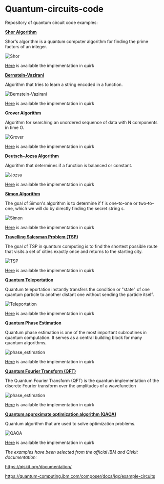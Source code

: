 # Quantum-circuits-code
Repository of quantum circuit code examples:

[**Shor Algorithm**](https://bitbucket.org/spilab/quantum-circuits-code/src/main/Shor_algorithm.py)

Shor's algorithm is a quantum computer algorithm for finding the prime factors of an integer.

![Shor](images/Shor_algorithm.jpg)


[Here](https://algassert.com/quirk#circuit={%22cols%22:[[%22H%22,%22H%22,%22H%22,%22H%22],[%22X%22],[%22X%22,%22X%22,%22X%22,%22X%22],[1,%22%E2%80%A2%22,%22X%22],[1,%22X%22,%22%E2%80%A2%22],[1,%22%E2%80%A2%22,%22X%22],[1,1,%22%E2%80%A2%22,%22X%22],[1,1,%22X%22,%22%E2%80%A2%22],[1,1,%22%E2%80%A2%22,%22X%22],[%22%E2%80%A2%22,1,1,%22X%22],[%22X%22,1,1,%22%E2%80%A2%22],[%22%E2%80%A2%22,1,1,%22X%22],[%22Measure%22,%22Measure%22,%22Measure%22,%22Measure%22]]}) is available the implementation in quirk 


[**Bernstein-Vazirani**](https://bitbucket.org/spilab/quantum-circuits-code/src/main/Bernstein-Vazirani.py)

Algorithm that tries to learn a string encoded in a function.

![Bernstein-Vazirani](images/Bernstein-Vazirani.jpg)

[Here](https://algassert.com/quirk#circuit={%22cols%22:[[%22H%22,%22H%22,%22H%22],[1,1,1,%22X%22],[1,1,1,%22H%22],[%22%E2%80%A2%22,1,1,%22X%22],[1,%22%E2%80%A2%22,1,%22X%22],[1,1,%22%E2%80%A2%22,%22X%22],[%22H%22,%22H%22,%22H%22],[%22Measure%22,%22Measure%22,%22Measure%22]]}) is available the implementation in quirk 


[**Grover Algorithm**](https://bitbucket.org/spilab/quantum-circuits-code/src/main/Grover_algorithm.py)

Algorithm for searching an unordered sequence of data with N components in time O.

![Grover](images/Grover_algorithm.jpg)


[Here](https://algassert.com/quirk#circuit={%22cols%22:[[%22H%22,%22H%22],[1,%22X%22],[1,%22H%22],[%22%E2%80%A2%22,%22X%22],[1,%22H%22],[1,%22X%22],[1,%22H%22],[1,%22Measure%22]]}) is available the implementation in quirk 


[**Deutsch–Jozsa Algorithm**](https://bitbucket.org/spilab/quantum-circuits-code/src/main/Deutsch–Jozsa_algorithm.py)

Algorithm that determines if a function is balanced or constant.

![Jozsa](images/Jozsa_algorithm.jpg)

[Here](https://algassert.com/quirk#circuit={%22cols%22:[[%22H%22,%22H%22,%22H%22],[%22X%22,1,%22X%22,%22X%22],[1,1,1,%22H%22],[%22%E2%80%A2%22,1,1,%22X%22],[1,%22%E2%80%A2%22,1,%22X%22],[1,1,%22%E2%80%A2%22,%22X%22],[%22X%22,1,%22X%22],[%22H%22,%22H%22,%22H%22],[%22Measure%22,%22Measure%22,%22Measure%22]]}) is available the implementation in quirk 


[**Simon Algorithm**](https://bitbucket.org/spilab/quantum-circuits-code/src/main/Simon_algorithm.py)

The goal of Simon's algorithm is to determine if f is one-to-one or two-to-one, which we will do by directly finding the secret string s.

![Simon](images/Simon_algorithm.jpg)

[Here](https://algassert.com/quirk#circuit={%22cols%22:[[%22H%22,%22H%22,%22H%22],[%22%E2%80%A2%22,1,1,%22X%22],[1,%22%E2%80%A2%22,1,1,%22X%22],[1,1,%22%E2%80%A2%22,1,1,%22X%22],[1,%22%E2%80%A2%22,1,1,%22X%22],[1,%22%E2%80%A2%22,1,1,1,%22X%22],[%22H%22,%22H%22,%22H%22],[%22Measure%22,%22Measure%22,%22Measure%22]]}) is available the implementation in quirk 


[**Travelling Salesman Problem (TSP)**](https://bitbucket.org/spilab/quantum-circuits-code/src/main/TSP.py)

The goal of TSP in quantum computing is to find the shortest possible route that visits a set of cities exactly once and returns to the starting city.

![TSP](images/TSP.jpg)

[Here](https://algassert.com/quirk#circuit={%22cols%22:[[%22H%22],[1,%22X%22,%22X%22],[%22X%22,%22%E2%80%A2%22],[%22X%22,1,%22%E2%80%A2%22],[%22H%22],[%22Measure%22,%22Measure%22,%22Measure%22]]}) is available the implementation in quirk 


[**Quantum Teleportation**](https://bitbucket.org/spilab/quantum-circuits-code/src/main/teleportation.py)

Quantum teleportation instantly transfers the condition or "state" of one quantum particle to another distant one without sending the particle itself.

![Teleportation](images/teleportation.jpg)

[Here](https://algassert.com/quirk#circuit={%22cols%22:[[1,%22H%22],[1,%22%E2%80%A2%22,1,1,%22X%22],[%22H%22],[%22%E2%80%A2%22,%22X%22],[%22H%22],[%22Measure%22,%22Measure%22],[1,%22%E2%80%A2%22,1,1,%22X%22],[%22%E2%80%A2%22,1,1,1,%22Z%22]]}) is available the implementation in quirk 


[**Quantum Phase Estimation**](https://bitbucket.org/spilab/quantum-circuits-code/src/main/phase_estimation.py)

Quantum phase estimation is one of the most important subroutines in quantum computation. It serves as a central building block for many quantum algorithms.

![phase_estimation](images/phase_estimation.jpg)

[Here](https://algassert.com/quirk#circuit={%22cols%22:[[%22H%22,%22H%22,%22H%22],[1,1,1,%22X%22],[%22%E2%80%A2%22,1,1,%22Z^%C2%BC%22],[1,%22%E2%80%A2%22,1,%22Z^%C2%BC%22],[1,%22%E2%80%A2%22,1,%22Z^%C2%BC%22],[1,1,%22%E2%80%A2%22,%22Z^%C2%BC%22],[1,1,%22%E2%80%A2%22,%22Z^%C2%BC%22],[1,1,%22%E2%80%A2%22,%22Z^%C2%BC%22],[1,1,%22%E2%80%A2%22,%22Z^%C2%BC%22],[%22Swap%22,1,%22Swap%22],[%22H%22],[%22%E2%80%A2%22,%22~16c9%22],[1,%22H%22],[%22%E2%80%A2%22,1,%22~gf1o%22],[1,%22%E2%80%A2%22,%22~16c9%22],[1,1,%22H%22],[%22Measure%22,%22Measure%22,%22Measure%22]],%22gates%22:[{%22id%22:%22~gf1o%22,%22name%22:%22U(-pi/4)%22,%22matrix%22:%22{{1,0},{0,%E2%88%9A%C2%BD-%E2%88%9A%C2%BDi}}%22},{%22id%22:%22~16c9%22,%22name%22:%22U(-pi/2)%22,%22matrix%22:%22{{1,0},{0,-i}}%22}]}) is available the implementation in quirk 

[**Quantum Fourier Transform (QFT)**](https://bitbucket.org/spilab/quantum-circuits-code/src/main/QFT.py)

The Quantum Fourier Transform (QFT) is the quantum implementation of the discrete Fourier transform over the amplitudes of a wavefunction

![phase_estimation](images/QFT.jpg)

[Here](https://algassert.com/quirk#circuit={%22cols%22:[[%22H%22,%22H%22,%22H%22],[1,%22X%22,%22X%22],[%22H%22],[%22Z%22,%22%E2%80%A2%22],[%22Z^%C2%BD%22,1,%22%E2%80%A2%22],[1,%22H%22],[1,%22Z%22,%22%E2%80%A2%22],[1,1,%22H%22]]}) is available the implementation in quirk 


[**Quantum approximate optimization algorithm (QAOA)**](https://bitbucket.org/spilab/quantum-circuits-code/src/main/QAOA.py)

Quantum algorithm that are used to solve optimization problems.

![QAOA](images/QAOA.jpg)

[Here](https://algassert.com/quirk#circuit={%22cols%22:[[%22Rxft%22,%22Rxft%22],[],[%22%E2%80%A2%22,%22X%22],[%22Rxft%22,%22Rxft%22],[],[1,%22Rxft%22],[],[%22%E2%80%A2%22,%22X%22],[%22Rxft%22],[],[1,%22Measure%22],[%22Measure%22]]}) is available the implementation in quirk 



*The examples have been selected from the official IBM and Qiskit documentation:*

https://qiskit.org/documentation/

https://quantum-computing.ibm.com/composer/docs/iqx/example-circuits